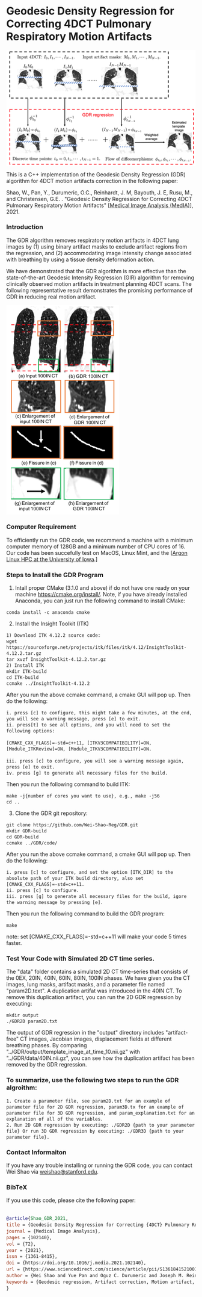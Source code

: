 # Geodesic Density Regression for Correcting 4DCT Pulmonary Respiratory Motion Artifacts

<img src="images/pipeline.png" align="center" width="800">

This is a C++ implementation of the Geodesic Density Regression (GDR) algorithm for 4DCT motion artifacts correction in the following paper:

Shao, W., Pan, Y., Durumeric, O.C., Reinhardt, J. M, Bayouth, J. E, Rusu, M., and Christensen, G.E. . "Geodesic Density Regression for Correcting 4DCT Pulmonary Respiratory Motion Artifacts" [[Medical Image Analysis (MedIA)](https://doi.org/10.1016/j.media.2021.102140)], 2021.

### Introduction
The GDR algorithm removes respiratory motion artifacts in 4DCT lung images by (1) using binary artifact masks to exclude artifact regions from the regression, and (2) accommodating image intensity change associated with breathing by using a tissue density deformation action.

We have demonstrated that the GDR algorithm is more effective than the state-of-the-art Geodesic Intensity Regression (GIR) algorithm for removing clinically observed motion artifacts in treatment planning 4DCT scans. The following representative result demonstrates the promising performance of GDR in reducing real motion artifact.

<img src="images/GDR_result.png" align="center" width="300">

### Computer Requirement
To efficiently run the GDR code, we recommend a machine with a minimum computer memory of 128GB and a minimum number of CPU cores of 16. Our code has been succefully test on MacOS, Linux Mint, and the [[Argon Linux HPC at the University of Iowa](https://hpc.uiowa.edu/event/63831).]

### Steps to Install the GDR Program
1. Intall proper CMake (3.1.0 and above) if do not have one ready on your machine https://cmake.org/install/. Note, if you have already installed Anaconda, you can just run the following command to install CMake:
```
conda install -c anaconda cmake
```

2. Install the Insight Toolkit (ITK)
```
1) Download ITK 4.12.2 source code: 
wget https://sourceforge.net/projects/itk/files/itk/4.12/InsightToolkit-4.12.2.tar.gz
tar xvzf InsightToolkit-4.12.2.tar.gz
2) Install ITK
mkdir ITK-build
cd ITK-build
ccmake ../InsightToolkit-4.12.2
```
After you run the above ccmake command, a cmake GUI will pop up. Then do the following:
```
i. press [c] to configure, this might take a few minutes, at the end, you will see a warning message, press [e] to exit.
ii. press[t] to see all options, and you will need to set the following options: 

[CMAKE_CXX_FLAGS]=-std=c++11, [ITKV3COMPATIBILITY]=ON, [Module_ITKReview]=ON, [Module_ITKV3COMPATIBILITY]=ON.

iii. press [c] to configure, you will see a warning message again, press [e] to exit.
iv. press [g] to generate all necessary files for the build.
```
Then you run the following command to build ITK:
```
make -j{number of cores you want to use}, e.g., make -j56
cd ..
```

3. Clone the GDR git repository:
```
git clone https://github.com/Wei-Shao-Reg/GDR.git
mkdir GDR-build
cd GDR-build
ccmake ../GDR/code/ 
```
After you run the above ccmake command, a cmake GUI will pop up. Then do the following:
```
i. press [c] to configure, and set the option [ITK_DIR] to the absolute path of your ITK build directory, also set [CMAKE_CXX_FLAGS]=-std=c++11.
ii. press [c] to configure.
iii. press [g] to generate all necessary files for the build, igore the warning message by pressing [e].
```
Then you run the following command to build the GDR program:
```
make
```
note: set [CMAKE_CXX_FLAGS]=-std=c++11 will make your code 5 times faster.

### Test Your Code with Simulated 2D CT time series.

The "data" folder contains a simulated 2D CT time-series that consists of the 0EX, 20IN, 40IN, 60IN, 80IN, 100IN phases. We have given you the CT images, lung masks, artifact masks, and a parameter file named "param2D.text". A duplication artifat was introduced in the 40IN CT. To remove this duplication artifact, you can run the 2D GDR regression by executing: 

```
mkdir output
./GDR2D param2D.txt
```

The output of GDR regression in the "output" directory includes "artifact-free" CT images, Jacobian images, displacement fields at different breathing phases. By comparing "../GDR/output/template_image_at_time_10.nii.gz" with "../GDR/data/40IN.nii.gz", you can see how the duplication artifact has been removed by the GDR regression.


### To summarize, use the following two steps to run the GDR algroithm:
```
1. Create a parameter file, see param2D.txt for an example of parameter file for 2D GDR regression, param3D.tx for an example of parameter file for 3D GDR regression, and param_explanation.txt for an explanation of all of the variables.
2. Run 2D GDR regression by executing: ./GDR2D {path to your parameter file} Or run 3D GDR regression by executing: ./GDR3D {path to your parameter file}.
```


### Contact Informaiton
If you have any trouble installing or running the GDR code, you can contact Wei Shao via weishao@stanford.edu.

### BibTeX

If you use this code, please cite the following paper:

```bibtex

@article{Shao_GDR_2021,
title = {Geodesic Density Regression for Correcting {4DCT} Pulmonary Respiratory Motion Artifacts},
journal = {Medical Image Analysis},
pages = {102140},
vol = {72},
year = {2021},
issn = {1361-8415},
doi = {https://doi.org/10.1016/j.media.2021.102140},
url = {https://www.sciencedirect.com/science/article/pii/S1361841521001869},
author = {Wei Shao and Yue Pan and Oguz C. Durumeric and Joseph M. Reinhardt and John E. Bayouth and Mirabela Rusu and Gary E. Christensen},
keywords = {Geodesic regression, Artifact correction, Motion artifact, 4DCT, Image registration, Lung cancer}
}
```
